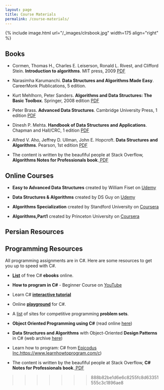 ```yaml
---
layout: page
title: Course Materials
permalink: /course-materials/
---
```


{% include image.html url="/_images/clrsbook.jpg" width=175 align="right" %}

## Books
* Cormen, Thomas H., Charles E. Leiserson, Ronald L. Rivest, and Clifford Stein. **Introduction to algorithms**. MIT press, 2009 <a href="https://ms.sapientia.ro/~kasa/Algorithms_3rd.pdf">PDF</a>

* Narasimha Karumanchi. **Data Structures and Algorithms Made Easy**. CareerMonk Plublications, 5 edition.

* Kurt Mehlhorn, Peter Sanders. **Algorithms and Data Structures: The Basic Toolbox**. Springer, 2008 edition <a href="https://people.mpi-inf.mpg.de/~mehlhorn/ftp/Mehlhorn-Sanders-Toolbox.pdf"> PDF </a>

* Peter Brass. **Advanced Data Structures**. Cambridge University Press, 1 edition <a href="https://doc.lagout.org/Others/Data%20Structures/Advanced%20Data%20Structures%20%5BBrass%202008-09-08%5D.pdf"> PDF </a>

* Dinesh P. Mehta. **Handbook of Data Structures and Applications**. Chapman and Hall/CRC, 1 edition  <a href="https://www.e-reading.club/bookreader.php/138822/Mehta_-_Handbook_of_Data_Structures_and_Applications.pdf"> PDF </a>

* Alfred V. Aho, Jeffrey D. Ullman, John E. Hopcroft. **Data Structures and Algorithms**. Pearson, 1st edition <a href="https://doc.lagout.org/Alfred%20V.%20Aho%20-%20Data%20Structures%20and%20Algorithms.pdf"> PDF </a>

* The content is written by the beaufiful people at Stack Overflow, **Algorithms Notes for Professionals book**.<a href="https://goalkicker.com/AlgorithmsBook/"> PDF </a>

## Online Courses
* **Easy to Advanced Data Structures** created by William Fiset on <a href="https://www.udemy.com/course/introduction-to-data-structures/?LSNPUBID=JVFxdTr9V80&ranEAID=JVFxdTr9V80&ranMID=39197&ranSiteID=JVFxdTr9V80-hskPuWHJYn4sf9EbmxqRwA">Udemy</a>

* **Data Structures & Algorithms** created by DS Guy on <a href="https://www.udemy.com/course/learn-data-structure-algorithms-with-java-interview/?LSNPUBID=JVFxdTr9V80&ranEAID=JVFxdTr9V80&ranMID=39197&ranSiteID=JVFxdTr9V80-azBGgKr8aLTsm6CzvsnYPQ">Udemy </a>

* **Algorithms Specialization** created by Standford University on <a href="https://www.coursera.org/specializations/algorithms"> Coursera</a>

* **Algorithms,Part1** created by Princeton University on <a href="https://www.coursera.org/learn/algorithms-part1?ranMID=40328&ranEAID=JVFxdTr9V80&ranSiteID=JVFxdTr9V80-FuEQfP7nWdcnsjyjYKJEdQ&siteID=JVFxdTr9V80-FuEQfP7nWdcnsjyjYKJEdQ&utm_content=10&utm_medium=partners&utm_source=linkshare&utm_campaign=JVFxdTr9V80">Coursera</a>



## Persian Resources


## Programming Resources
All programming assignments are in C#. Here are some resources to get you up to speed with C#.
* **[List](https://github.com/EbookFoundation/free-programming-books/blob/master/free-programming-books.md#c-sharp)** of free C# **ebooks** online.
* **How to program in C#** - Beginner Course on [YouTube ](https://www.youtube.com/playlist?list=PLPV2KyIb3jR6ZkG8gZwJYSjnXxmfPAl51)
* Learn C# **[interactive tutorial ](http://www.learncs.org/)**
* Online **[playground](https://dotnetfiddle.net/)** for C#.
* A [list](https://github.com/EbookFoundation/free-programming-books/blob/master/problem-sets-competitive-programming.md) of sites for competitive programming **problem sets**.
* **Object Oriented Programming using C#** (read online [here](https://bookboon.com/premium/reader/object-oriented-programming-using-c-sharp))
* **Data Structures and Algorithms** with Object-Oriented **Design Patterns** in C# (web archive [here](https://web.archive.org/web/20161207142802/http://www.brpreiss.com/books/opus6/))
* Learn how to program: C# from [Epicodus Inc.]([)https://www.learnhowtoprogram.com/c)

* The content is written by the beaufiful people at Stack Overflow, **C# Notes for Professionals book**.<a href="https://goalkicker.com/CSharpBook/"> PDF </a>
>>>>>>> 888b82be1d6e6c8255fc8d63351555c3c1896ae8
